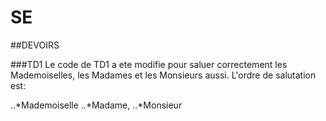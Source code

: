 # SE

##DEVOIRS

###TD1
Le code de TD1 a ete modifie pour saluer correctement les Mademoiselles, les Madames et les Monsieurs aussi. L'ordre de salutation est:

..*Mademoiselle
..*Madame,
..*Monsieur
